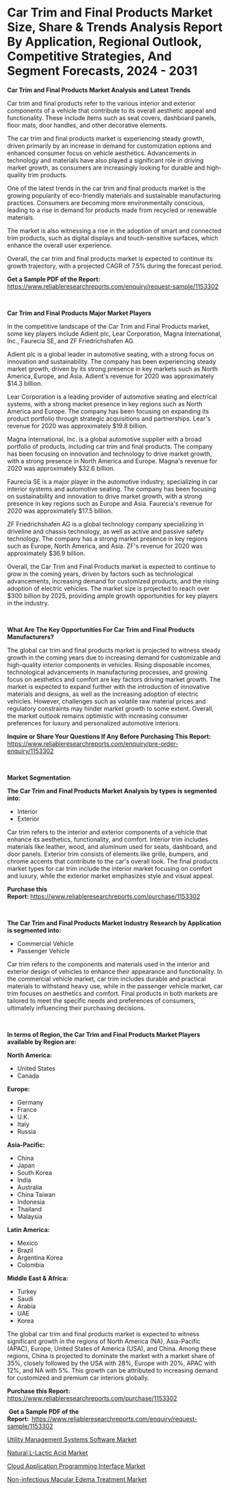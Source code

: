 <p><h1>Car Trim and Final Products Market Size, Share & Trends Analysis Report By Application, Regional Outlook, Competitive Strategies, And Segment Forecasts, 2024 - 2031</h1></p><p><strong>Car Trim and Final Products Market Analysis and Latest Trends</strong></p>
<p><p>Car trim and final products refer to the various interior and exterior components of a vehicle that contribute to its overall aesthetic appeal and functionality. These include items such as seat covers, dashboard panels, floor mats, door handles, and other decorative elements.</p><p>The car trim and final products market is experiencing steady growth, driven primarily by an increase in demand for customization options and enhanced consumer focus on vehicle aesthetics. Advancements in technology and materials have also played a significant role in driving market growth, as consumers are increasingly looking for durable and high-quality trim products.</p><p>One of the latest trends in the car trim and final products market is the growing popularity of eco-friendly materials and sustainable manufacturing practices. Consumers are becoming more environmentally conscious, leading to a rise in demand for products made from recycled or renewable materials.</p><p>The market is also witnessing a rise in the adoption of smart and connected trim products, such as digital displays and touch-sensitive surfaces, which enhance the overall user experience.</p><p>Overall, the car trim and final products market is expected to continue its growth trajectory, with a projected CAGR of 7.5% during the forecast period.</p></p>
<p><strong>Get a Sample PDF of the Report:&nbsp;</strong> <a href="https://www.reliableresearchreports.com/enquiry/request-sample/1153302">https://www.reliableresearchreports.com/enquiry/request-sample/1153302</a></p>
<p>&nbsp;</p>
<p><strong>Car Trim and Final Products Major Market Players</strong></p>
<p><p>In the competitive landscape of the Car Trim and Final Products market, some key players include Adient plc, Lear Corporation, Magna International, Inc., Faurecia SE, and ZF Friedrichshafen AG.</p><p>Adient plc is a global leader in automotive seating, with a strong focus on innovation and sustainability. The company has been experiencing steady market growth, driven by its strong presence in key markets such as North America, Europe, and Asia. Adient's revenue for 2020 was approximately $14.3 billion.</p><p>Lear Corporation is a leading provider of automotive seating and electrical systems, with a strong market presence in key regions such as North America and Europe. The company has been focusing on expanding its product portfolio through strategic acquisitions and partnerships. Lear's revenue for 2020 was approximately $19.8 billion.</p><p>Magna International, Inc. is a global automotive supplier with a broad portfolio of products, including car trim and final products. The company has been focusing on innovation and technology to drive market growth, with a strong presence in North America and Europe. Magna's revenue for 2020 was approximately $32.6 billion.</p><p>Faurecia SE is a major player in the automotive industry, specializing in car interior systems and automotive seating. The company has been focusing on sustainability and innovation to drive market growth, with a strong presence in key regions such as Europe and Asia. Faurecia's revenue for 2020 was approximately $17.5 billion.</p><p>ZF Friedrichshafen AG is a global technology company specializing in driveline and chassis technology, as well as active and passive safety technology. The company has a strong market presence in key regions such as Europe, North America, and Asia. ZF's revenue for 2020 was approximately $36.9 billion.</p><p>Overall, the Car Trim and Final Products market is expected to continue to grow in the coming years, driven by factors such as technological advancements, increasing demand for customized products, and the rising adoption of electric vehicles. The market size is projected to reach over $300 billion by 2025, providing ample growth opportunities for key players in the industry.</p></p>
<p>&nbsp;</p>
<p><strong>What Are The Key Opportunities For Car Trim and Final Products Manufacturers?</strong></p>
<p><p>The global car trim and final products market is projected to witness steady growth in the coming years due to increasing demand for customizable and high-quality interior components in vehicles. Rising disposable incomes, technological advancements in manufacturing processes, and growing focus on aesthetics and comfort are key factors driving market growth. The market is expected to expand further with the introduction of innovative materials and designs, as well as the increasing adoption of electric vehicles. However, challenges such as volatile raw material prices and regulatory constraints may hinder market growth to some extent. Overall, the market outlook remains optimistic with increasing consumer preferences for luxury and personalized automotive interiors.</p></p>
<p><strong>Inquire or Share Your Questions If Any Before Purchasing This Report:</strong> <a href="https://www.reliableresearchreports.com/enquiry/pre-order-enquiry/1153302">https://www.reliableresearchreports.com/enquiry/pre-order-enquiry/1153302</a></p>
<p>&nbsp;</p>
<p><strong>Market Segmentation</strong></p>
<p><strong>The Car Trim and Final Products Market Analysis by types is segmented into:</strong></p>
<p><ul><li>Interior</li><li>Exterior</li></ul></p>
<p><p>Car trim refers to the interior and exterior components of a vehicle that enhance its aesthetics, functionality, and comfort. Interior trim includes materials like leather, wood, and aluminum used for seats, dashboard, and door panels. Exterior trim consists of elements like grille, bumpers, and chrome accents that contribute to the car's overall look. The final products market types for car trim include the interior market focusing on comfort and luxury, while the exterior market emphasizes style and visual appeal.</p></p>
<p><strong>Purchase this Report:&nbsp;</strong><a href="https://www.reliableresearchreports.com/purchase/1153302">https://www.reliableresearchreports.com/purchase/1153302</a></p>
<p>&nbsp;</p>
<p><strong>The Car Trim and Final Products Market Industry Research by Application is segmented into:</strong></p>
<p><ul><li>Commercial Vehicle</li><li>Passenger Vehicle</li></ul></p>
<p><p>Car trim refers to the components and materials used in the interior and exterior design of vehicles to enhance their appearance and functionality. In the commercial vehicle market, car trim includes durable and practical materials to withstand heavy use, while in the passenger vehicle market, car trim focuses on aesthetics and comfort. Final products in both markets are tailored to meet the specific needs and preferences of consumers, ultimately influencing their purchasing decisions.</p></p>
<p>&nbsp;</p>
<p><strong>In terms of Region, the Car Trim and Final Products Market Players available by Region are:</strong></p>
<p>
    <p> <strong> North America: </strong>
        <ul>
            <li>United States</li>
            <li>Canada</li>
        </ul>
        </p> 
    <p> <strong> Europe: </strong>
        <ul>
            <li>Germany</li>
            <li>France</li>
            <li>U.K.</li>
            <li>Italy</li>
            <li>Russia</li>
        </ul>
        </p> 
    <p> <strong> Asia-Pacific: </strong>
        <ul>
            <li>China</li>
            <li>Japan</li>
            <li>South Korea</li>
            <li>India</li>
            <li>Australia</li>
            <li>China Taiwan</li>
            <li>Indonesia</li>
            <li>Thailand</li>
            <li>Malaysia</li>
        </ul>
        </p> 
    <p> <strong> Latin America: </strong>
        <ul>
            <li>Mexico</li>
            <li>Brazil</li>
            <li>Argentina Korea</li>
            <li>Colombia</li>
        </ul>
        </p> 
    <p> <strong> Middle East & Africa: </strong>
        <ul>
            <li>Turkey</li>
            <li>Saudi</li>
            <li>Arabia</li>
            <li>UAE</li>
            <li>Korea</li>
        </ul>
    </p>
    </p>
<p><p>The global car trim and final products market is expected to witness significant growth in the regions of North America (NA), Asia-Pacific (APAC), Europe, United States of America (USA), and China. Among these regions, China is projected to dominate the market with a market share of 35%, closely followed by the USA with 28%, Europe with 20%, APAC with 12%, and NA with 5%. This growth can be attributed to increasing demand for customized and premium car interiors globally.</p></p>
<p><strong>Purchase this Report: </strong><a href="https://www.reliableresearchreports.com/purchase/1153302">https://www.reliableresearchreports.com/purchase/1153302</a></p>
<p>&nbsp;<strong>Get a Sample PDF of the Report:&nbsp;&nbsp;</strong><a href="https://www.reliableresearchreports.com/enquiry/request-sample/1153302">https://www.reliableresearchreports.com/enquiry/request-sample/1153302</a></p>
<p><strong></strong></p>
<p><p><a href="https://fuschia-pecorino-a6d.notion.site/Utility-Management-Systems-Software-Market-Size-Growth-Outlook-from-2024-to-2031-projecting-at-Mar-bb56cb3006fb4604b2a8f555be8844e3">Utility Management Systems Software Market</a></p><p><a href="https://view.publitas.com/reportprime-1/insights-into-natural-l-lactic-acid-market-size-analysing-market-share-trends-and-growth-from-2023-to-2030/">Natural L-Lactic Acid Market</a></p><p><a href="https://view.publitas.com/reportprime-1/cloud-application-programming-interface-market-research-report-provides-thorough-industry-overview-which-offers-an-in-depth-analysis-of-product-trends-and-new-market-divisions/">Cloud Application Programming Interface Market</a></p><p><a href="https://view.publitas.com/reportprime-1/non-infectious-macular-edema-treatment-market-offers-provide-insightful-data-for-the-time-period-from-2023-to-2030-and-also-provide-analysis-based-on-application-type-and-region/">Non-infectious Macular Edema Treatment Market</a></p></p>